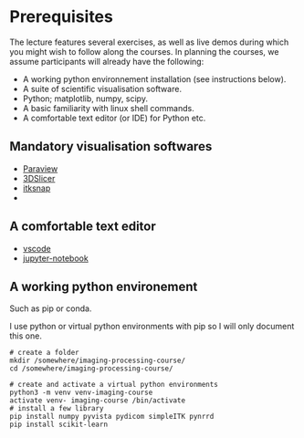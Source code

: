 
# Prerequisites
 
The lecture features several exercises, as well as live demos during which you might wish to follow along the courses. In planning the courses, we assume participants will already have the following:  
 
 - A working python environnement installation (see instructions below).
 - A suite of scientific visualisation software.
 - Python; matplotlib, numpy, scipy.
 - A basic familiarity with linux shell commands.  
 - A comfortable text editor (or IDE) for Python etc.
   
## Mandatory visualisation softwares
 
 - [Paraview](https://www.paraview.org/)
 - [3DSlicer](https://www.slicer.org/)
 - [itksnap](http://www.itksnap.org/pmwiki/pmwiki.php)
 - 
## A comfortable text editor

- [vscode](https://code.visualstudio.com/)
- [jupyter-notebook](https://jupyter.org/)

## A working python environement

Such as pip or conda.

I use python or virtual python  environments with pip so I will only document this one.

```
# create a folder
mkdir /somewhere/imaging-processing-course/
cd /somewhere/imaging-processing-course/

# create and activate a virtual python environments
python3 -m venv venv-imaging-course 
activate venv- imaging-course /bin/activate
# install a few library
pip install numpy pyvista pydicom simpleITK pynrrd 
pip install scikit-learn
```